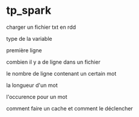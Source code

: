 # tp_spark

charger un fichier txt en rdd

type de la variable

première ligne 

combien il y a de ligne dans un fichier

le nombre de ligne contenant un certain mot

la longueur d'un mot

l'occurence pour un mot

comment faire un cache et comment le déclencher